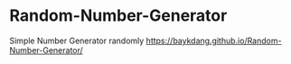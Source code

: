 # Random-Number-Generator
Simple Number Generator randomly
https://baykdang.github.io/Random-Number-Generator/
